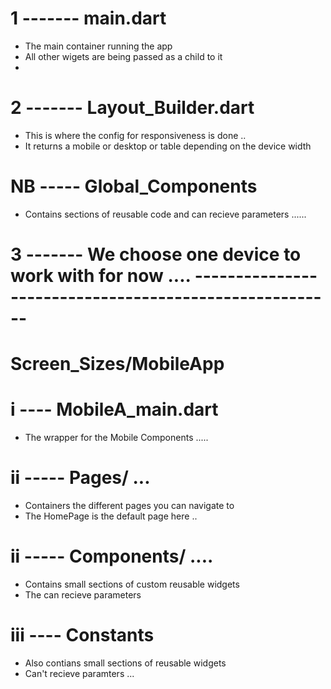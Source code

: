# 1 ------- main.dart 
- The main container running the app 
- All other wigets are being passed as a child to it
- 

# 2 ------- Layout_Builder.dart 
- This is where the config for responsiveness is done .. 
- It returns a mobile or desktop or table depending on the device width 

# NB ----- Global_Components 
- Contains sections of reusable code and can recieve parameters ...... 

# 3 ------- We choose  one device to  work with for now .... -------------------------------------------------------

# Screen_Sizes/MobileApp

# i ---- MobileA_main.dart 
- The wrapper for  the Mobile Components ..... 


# ii ----- Pages/ ... 
- Containers the different pages you can navigate to 
- The HomePage is the default page here ..

# ii ----- Components/ .... 
- Contains small sections of custom reusable widgets 
- The can recieve parameters 

# iii ---- Constants 
- Also contians small sections of reusable widgets 
- Can't recieve paramters ... 






